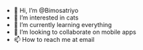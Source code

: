 - 👋 Hi, I’m @Bimosatriyo
- 👀 I’m interested in cats
- 🌱 I’m currently learning everything
- 💞️ I’m looking to collaborate on mobile apps
- 📫 How to reach me at email

<!---
Bimosatriyo/Bimosatriyo is a ✨ special ✨ repository because its `README.md` (this file) appears on your GitHub profile.
You can click the Preview link to take a look at your changes.
--->

